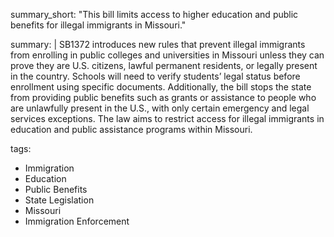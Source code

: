 summary_short: "This bill limits access to higher education and public benefits for illegal immigrants in Missouri."

summary: |
  SB1372 introduces new rules that prevent illegal immigrants from enrolling in public colleges and universities in Missouri unless they can prove they are U.S. citizens, lawful permanent residents, or legally present in the country. Schools will need to verify students’ legal status before enrollment using specific documents. Additionally, the bill stops the state from providing public benefits such as grants or assistance to people who are unlawfully present in the U.S., with only certain emergency and legal services exceptions. The law aims to restrict access for illegal immigrants in education and public assistance programs within Missouri.

tags:
  - Immigration
  - Education
  - Public Benefits
  - State Legislation
  - Missouri
  - Immigration Enforcement
